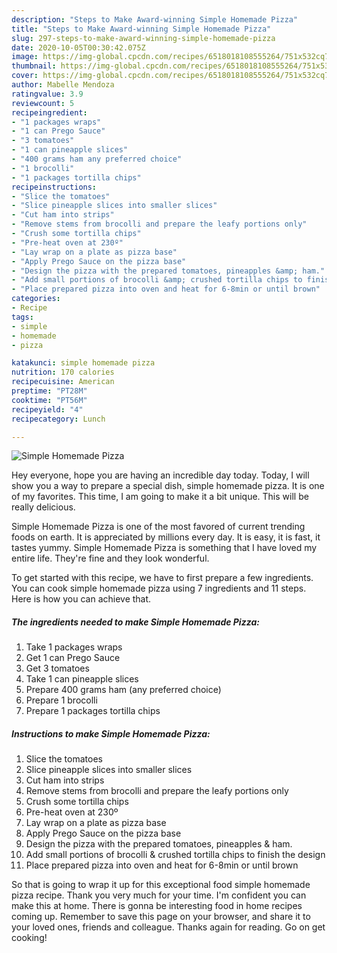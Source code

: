 ```yaml
---
description: "Steps to Make Award-winning Simple Homemade Pizza"
title: "Steps to Make Award-winning Simple Homemade Pizza"
slug: 297-steps-to-make-award-winning-simple-homemade-pizza
date: 2020-10-05T00:30:42.075Z
image: https://img-global.cpcdn.com/recipes/6518018108555264/751x532cq70/simple-homemade-pizza-recipe-main-photo.jpg
thumbnail: https://img-global.cpcdn.com/recipes/6518018108555264/751x532cq70/simple-homemade-pizza-recipe-main-photo.jpg
cover: https://img-global.cpcdn.com/recipes/6518018108555264/751x532cq70/simple-homemade-pizza-recipe-main-photo.jpg
author: Mabelle Mendoza
ratingvalue: 3.9
reviewcount: 5
recipeingredient:
- "1 packages wraps"
- "1 can Prego Sauce"
- "3 tomatoes"
- "1 can pineapple slices"
- "400 grams ham any preferred choice"
- "1 brocolli"
- "1 packages tortilla chips"
recipeinstructions:
- "Slice the tomatoes"
- "Slice pineapple slices into smaller slices"
- "Cut ham into strips"
- "Remove stems from brocolli and prepare the leafy portions only"
- "Crush some tortilla chips"
- "Pre-heat oven at 230º"
- "Lay wrap on a plate as pizza base"
- "Apply Prego Sauce on the pizza base"
- "Design the pizza with the prepared tomatoes, pineapples &amp; ham."
- "Add small portions of brocolli &amp; crushed tortilla chips to finish the design"
- "Place prepared pizza into oven and heat for 6-8min or until brown"
categories:
- Recipe
tags:
- simple
- homemade
- pizza

katakunci: simple homemade pizza 
nutrition: 170 calories
recipecuisine: American
preptime: "PT28M"
cooktime: "PT56M"
recipeyield: "4"
recipecategory: Lunch

---
```



![Simple Homemade Pizza](https://img-global.cpcdn.com/recipes/6518018108555264/751x532cq70/simple-homemade-pizza-recipe-main-photo.jpg)

Hey everyone, hope you are having an incredible day today. Today, I will show you a way to prepare a special dish, simple homemade pizza. It is one of my favorites. This time, I am going to make it a bit unique. This will be really delicious.



Simple Homemade Pizza is one of the most favored of current trending foods on earth. It is appreciated by millions every day. It is easy, it is fast, it tastes yummy. Simple Homemade Pizza is something that I have loved my entire life. They're fine and they look wonderful.


To get started with this recipe, we have to first prepare a few ingredients. You can cook simple homemade pizza using 7 ingredients and 11 steps. Here is how you can achieve that.

<!--inarticleads1-->

##### The ingredients needed to make Simple Homemade Pizza:

1. Take 1 packages wraps
1. Get 1 can Prego Sauce
1. Get 3 tomatoes
1. Take 1 can pineapple slices
1. Prepare 400 grams ham (any preferred choice)
1. Prepare 1 brocolli
1. Prepare 1 packages tortilla chips




<!--inarticleads2-->

##### Instructions to make Simple Homemade Pizza:

1. Slice the tomatoes
1. Slice pineapple slices into smaller slices
1. Cut ham into strips
1. Remove stems from brocolli and prepare the leafy portions only
1. Crush some tortilla chips
1. Pre-heat oven at 230º
1. Lay wrap on a plate as pizza base
1. Apply Prego Sauce on the pizza base
1. Design the pizza with the prepared tomatoes, pineapples &amp; ham.
1. Add small portions of brocolli &amp; crushed tortilla chips to finish the design
1. Place prepared pizza into oven and heat for 6-8min or until brown




So that is going to wrap it up for this exceptional food simple homemade pizza recipe. Thank you very much for your time. I'm confident you can make this at home. There is gonna be interesting food in home recipes coming up. Remember to save this page on your browser, and share it to your loved ones, friends and colleague. Thanks again for reading. Go on get cooking!
